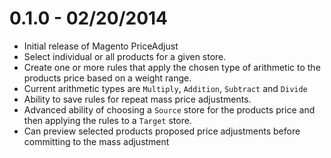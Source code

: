 # 0.1.0 - 02/20/2014

- Initial release of Magento PriceAdjust
- Select individual or all products for a given store.
- Create one or more rules that apply the chosen type of arithmetic to the products price based on a weight range.
- Current arithmetic types are `Multiply`, `Addition`, `Subtract` and `Divide`
- Ability to save rules for repeat mass price adjustments.
- Advanced ability of choosing a `Source` store for the products price and then applying the rules to a `Target` store.
- Can preview selected products proposed price adjustments before committing to the mass adjustment
